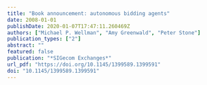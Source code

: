 ```yaml
---
title: "Book announcement: autonomous bidding agents"
date: 2008-01-01
publishDate: 2020-01-07T17:47:11.260469Z
authors: ["Michael P. Wellman", "Amy Greenwald", "Peter Stone"]
publication_types: ["2"]
abstract: ""
featured: false
publication: "*SIGecom Exchanges*"
url_pdf: "https://doi.org/10.1145/1399589.1399591"
doi: "10.1145/1399589.1399591"
---
```


